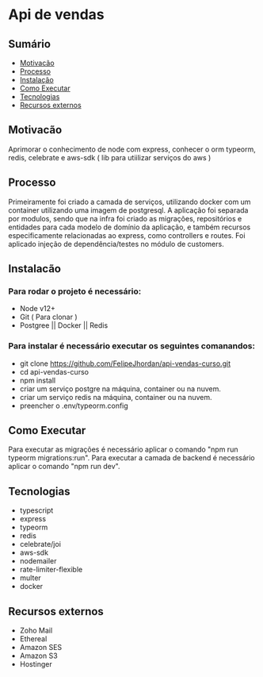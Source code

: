 # Api de vendas

## Sumário
<!--ts-->
   * [Motivacão](#motivacão)
   * [Processo](#processo)
   * [Instalação](#instalacão)
   * [Como Executar](#como-executar)
   * [Tecnologias](#tecnologias)
   * [Recursos externos](#recursos-externos)
<!--te-->

## Motivacão
Aprimorar o conhecimento de node com express, conhecer o orm typeorm, redis, celebrate e aws-sdk ( lib para utiilizar serviços do aws )

## Processo
Primeiramente foi criado a camada de serviços, utilizando docker com um container utilizando uma imagem de postgresql.
A aplicação foi separada por modulos, sendo que na infra foi criado as migrações, repositórios e entidades para cada modelo de domínio da aplicação, e também recursos especificamente relacionadas ao express, como controllers e routes.
Foi aplicado injeção de dependência/testes no módulo de customers.

## Instalacão
### Para rodar o projeto é necessário:
 - Node v12+
 - Git ( Para clonar )
 - Postgree || Docker || Redis
 ### Para instalar é necessário executar os seguintes comanandos: 
 - git clone https://github.com/FelipeJhordan/api-vendas-curso.git
 - cd api-vendas-curso
 - npm install
 - criar um serviço postgre na máquina, container ou na nuvem.
 - criar um serviço redis na máquina, container ou na nuvem.
 - preencher o .env/typeorm.config
## Como Executar
Para executar as migrações é necessário aplicar o comando "npm run typeorm migrations:run".
Para executar a camada de backend é necessário aplicar o comando "npm run dev".

## Tecnologias
- typescript
- express
- typeorm
- redis 
- celebrate/joi
- aws-sdk
- nodemailer
- rate-limiter-flexible
- multer
- docker

## Recursos externos 
- Zoho Mail
- Ethereal 
- Amazon SES
- Amazon S3
- Hostinger
